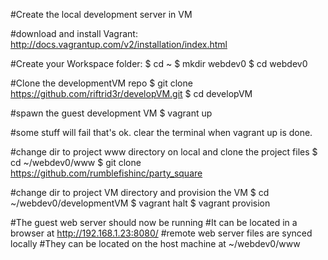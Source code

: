 #Create the local development server in VM

#download and install Vagrant:
http://docs.vagrantup.com/v2/installation/index.html

#Create your Workspace folder:
$ cd ~
$ mkdir webdev0
$ cd webdev0

#Clone the developmentVM repo
$ git clone https://github.com/riftrid3r/developVM.git
$ cd developVM

#spawn the guest development VM
$ vagrant up

#some stuff will fail that's ok. clear the terminal when vagrant up is done.

#change dir to project www directory on local and clone the project files
$ cd ~/webdev0/www
$ git clone https://github.com/rumblefishinc/party_square

#change dir to project VM directory and provision the VM
$ cd ~/webdev0/developmentVM
$ vagrant halt
$ vagrant provision

#The guest web server should now be running
#It can be located in a browser at http://192.168.1.23:8080/
#remote web server files are synced locally
#They can be located on the host machine at ~/webdev0/www
